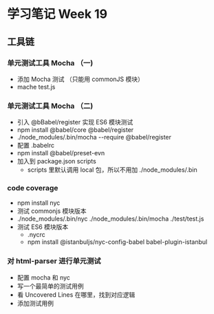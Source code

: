 # 学习笔记 Week 19

## 工具链

### 单元测试工具 Mocha （一)

* 添加 Mocha 测试 （只能用 commonJS 模块）
* mache test.js

### 单元测试工具 Mocha （二)

* 引入 @bBabel/register 实现 ES6 模块测试
* npm install @babel/core @babel/register
* ./node_modules/.bin/mocha --require @babel/register
* 配置 .babelrc
* npm install @babel/preset-evn
* 加入到 package.json scripts
  * scripts 里默认调用 local 包，所以不用加 ./node_modules/.bin

### code coverage

* npm install nyc
* 测试 commonjs 模块版本
* ./node_modules/.bin/nyc ./node_modules/.bin/mocha ./test/test.js
* 测试 ES6 模块版本
  * .nycrc
  * npm install @istanbuljs/nyc-config-babel babel-plugin-istanbul

### 对 html-parser 进行单元测试

* 配置 mocha 和 nyc
* 写一个最简单的测试用例
* 看 Uncovered Lines 在哪里，找到对应逻辑
* 添加测试用例